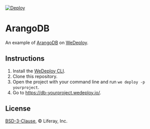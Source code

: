 [![Deploy](https://cdn.wedeploy.com/images/deploy.svg)](https://console.wedeploy.com/deploy?repo=https://github.com/wedeploy-examples/auth-web-example)

# ArangoDB

An example of [ArangoDB](https://www.arangodb.com/) on [WeDeploy](https://wedeploy.com/).

## Instructions

1. Install the [WeDeploy CLI](https://wedeploy.com/docs/intro/using-the-command-line/).
2. Clone this repository.
3. Open the project with your command line and run `we deploy -p yourproject`.
4. Go to https://db-yourproject.wedeploy.io/.

## License

[BSD-3-Clause](./LICENSE.md), © Liferay, Inc.
